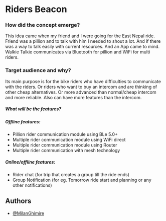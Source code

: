 # Riders Beacon

### How did the concept emerge?
This idea came when my friend and I were going for the East Nepal ride. Friend was a pillion and to talk with him I needed to shout a lot. And if there was a way to talk easily with current resources. And an App came to mind. Walkie Talkie communicates via Bluetooth for pillion and WiFi for multi riders.

### Target audience and why?
Its main purpose is for the bike riders who have difficulties to communicate with the riders. Or riders who want to buy an intercom and are thinking of other cheap alternatives. Or more advanced than normal/cheap intercom and more reliable. Also can have more features than the intercom.

##### What will be the features?

##### Offline features:
- Pillion rider communication module using BLe 5.0+
- Multiple rider communication module using WiFi direct
- Multiple rider communication module using Router
- Multiple rider communication with mesh technology

##### Online/offline features:
- Rider chat (for trip that creates a group till the ride ends)
- Group Notification (for eg. Tomorrow ride start and planning or any other notifications)

## Authors
- [@MilanGhimire](https://github.com/MilanGhimire)

